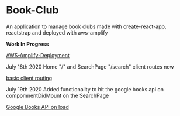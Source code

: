 # Book-Club
An application to manage book clubs made with create-react-app, reactstrap and deployed with aws-amplify

**Work In Progress**

[AWS-Amplify-Deployment](https://master.d3ghrbf69ms0s4.amplifyapp.com/)

July 18th 2020
Home "/" and SearchPage "/search" client routes now


[basic client routing](https://drive.google.com/file/d/1ko3YiuScsLRZX7K5vafv9btGAMpD4VPs/view)

July 19th 2020
Added functionality to hit the google books api on compomnentDidMount on the SearchPage 


[Google Books API on load](https://drive.google.com/file/d/1YV8IJORcMr6Cwkd7YAE5U_kiVkWl5__J/view)
